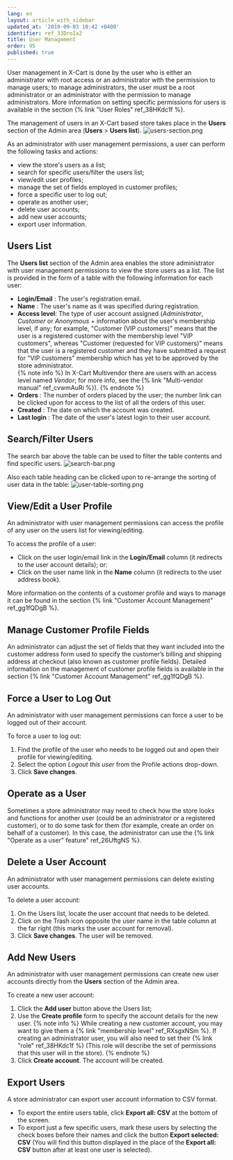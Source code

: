 ```yaml
---
lang: en
layout: article_with_sidebar
updated_at: '2019-09-03 10:42 +0400'
identifier: ref_3JDroIa2
title: User Management
order: 95
published: true
---
```

User management in X-Cart is done by the user who is either an administrator with root access or an administrator with the permission to manage users; to manage administrators, the user must be a root administrator or an administrator with the permission to manage administrators. More information on setting specific permissions for users is available in the section {% link "User Roles" ref_38HKdc1f %}.

The management of users in an X-Cart based store takes place in the **Users** section of the Admin area (**Users** > **Users list**). 
![users-section.png]({{site.baseurl}}/attachments/ref_3JDroIa2/users-section.png)

As an administrator with user management permissions, a user can perform the following tasks and actions:

   * view the store's users as a list;
   * search for specific users/filter the users list; 
   * view/edit user profiles; 
   * manage the set of fields employed in customer profiles;
   * force a specific user to log out; 
   * operate as another user;
   * delete user accounts;
   * add new user accounts;
   * export user information.
   
## Users List
The **Users list** section of the Admin area enables the store administrator with user management permissions to view the store users as a list. The list is provided in the form of a table with the following information for each user:
     
   *   **Login/Email** : The user's registration email.
   *   **Name** : The user's name as it was specified during registration.
   *   **Access level**: The type of user account assigned (_Administrator_, _Customer_ or _Anonymous_ + information about the user's membership level, if any; for example, "Customer (VIP customers)" means that the user is a registered customer with the membership level "VIP customers", whereas "Customer (requested for VIP customers)" means that the user is a registered customer and they have submitted a request for "VIP customers" membership which has yet to be approved by the store administrator.  
       {% note info %}
       In X-Cart Multivendor there are users with an access level named _Vendor_; for more info, see the {% link "Multi-vendor manual" ref_cvwmAuRi %}).
       {% endnote %}
   *   **Orders** : The number of orders placed by the user; the number link can be clicked upon for access to the list of all the orders of this user.
   *   **Created** : The date on which the account was created.
   *   **Last login** : The date of the user's latest login to their user account. 
   
## Search/Filter Users   
The search bar above the table can be used to filter the table contents and find specific users. 
![search-bar.png]({{site.baseurl}}/attachments/ref_3JDroIa2/search-bar.png)

Also each table heading can be clicked upon to re-arrange the sorting of user data in the table:
![user-table-sorting.png]({{site.baseurl}}/attachments/ref_3JDroIa2/user-table-sorting.png)

## View/Edit a User Profile 
An administrator with user management permissions can access the profile of any user on the users list for viewing/editing.

To access the profile of a user:
  * Click on the user login/email link in the **Login/Email** column (it redirects to the user account details);
  or:
  * Click on the user name link in the **Name** column (it redirects to the user address book). 

More information on the contents of a customer profile and ways to manage it can be found in the section {% link "Customer Account Management" ref_gg1fQDgB %}.

## Manage Customer Profile Fields 
An administrator can adjust the set of fields that they want included into the customer address form used to specify the customer’s billing and shipping address at checkout (also known as customer profile fields).
Detailed information on the management of customer profile fields is available in the section {% link "Customer Account Management" ref_gg1fQDgB %}.

## Force a User to Log Out 
An administrator with user management permissions can force a user to be logged out of their account.

To force a user to log out:
1. Find the profile of the user who needs to be logged out and open their profile for viewing/editing.
2. Select the option _Logout this user_ from the Profile actions drop-down.
3. Click **Save changes**.
  
## Operate as a User
Sometimes a store administrator may need to check how the store looks and functions for another user (could be an administrator or a registered customer), or to do some task for them (for example, create an order on behalf of a customer). In this case, the administrator can use the {% link "Operate as a user" feature" ref_26UftgNS %}.
   
## Delete a User Account 
An administrator with user management permissions can delete existing user accounts.

To delete a user account:
1. On the Users list, locate the user account that needs to be deleted.
2. Click on the Trash icon opposite the user name in the table column at the far right (this marks the user account for removal).
3. Click **Save changes**. The user will be removed.

## Add New Users
An administrator with user management permissions can create new user accounts directly from the **Users** section of the Admin area.
   
To create a new user account:
1. Click the **Add user** button above the Users list;
2. Use the **Create profile** form to specify the account details for the new user. 
   {% note info %}
   While creating a new customer account, you may want to give them a {% link "membership level" ref_RXsgxNSm %}. If creating an administrator user, you will also need to set their {% link "role" ref_38HKdc1f %} (This  role will describe the set of permissions that this user will in the store).
   {% endnote %}
3. Click **Create account**. The account will be created.   

## Export Users
A store administrator can export user account information to CSV format.

 * To export the entire users table, click **Export all: CSV** at the bottom of the screen. 
 * To export just a few specific users, mark these users by selecting the check boxes before their names and click the button **Export selected: CSV** (You will find this button displayed in the place of the **Export all: CSV** button after at least one user is selected).


